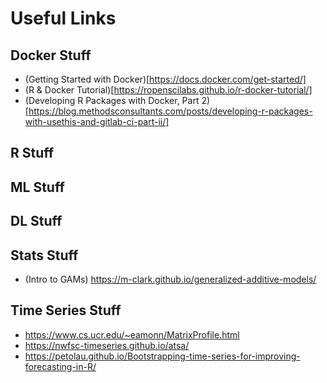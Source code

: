 # Useful Links

## Docker Stuff

* (Getting Started with Docker)[https://docs.docker.com/get-started/]
* (R & Docker Tutorial)[https://ropenscilabs.github.io/r-docker-tutorial/]
* (Developing R Packages with Docker, Part 2)[https://blog.methodsconsultants.com/posts/developing-r-packages-with-usethis-and-gitlab-ci-part-ii/]

## R Stuff

## ML Stuff

## DL Stuff

## Stats Stuff

* (Intro to GAMs) https://m-clark.github.io/generalized-additive-models/

## Time Series Stuff

* https://www.cs.ucr.edu/~eamonn/MatrixProfile.html
* https://nwfsc-timeseries.github.io/atsa/
* https://petolau.github.io/Bootstrapping-time-series-for-improving-forecasting-in-R/
